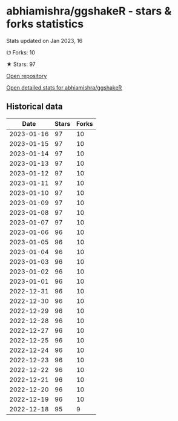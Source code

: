 # abhiamishra/ggshakeR - stars & forks statistics

Stats updated on Jan 2023, 16

☋ Forks: 10

★ Stars: 97

[Open repository](https://github.com/abhiamishra/ggshakeR)

[Open detailed stats for abhiamishra/ggshakeR](https://reviewgithub.com/rep/abhiamishra/ggshakeR)

## Historical data
| Date | Stars | Forks |
|------|-------|-------|
| 2023-01-16 | 97 | 10 | 
| 2023-01-15 | 97 | 10 | 
| 2023-01-14 | 97 | 10 | 
| 2023-01-13 | 97 | 10 | 
| 2023-01-12 | 97 | 10 | 
| 2023-01-11 | 97 | 10 | 
| 2023-01-10 | 97 | 10 | 
| 2023-01-09 | 97 | 10 | 
| 2023-01-08 | 97 | 10 | 
| 2023-01-07 | 97 | 10 | 
| 2023-01-06 | 96 | 10 | 
| 2023-01-05 | 96 | 10 | 
| 2023-01-04 | 96 | 10 | 
| 2023-01-03 | 96 | 10 | 
| 2023-01-02 | 96 | 10 | 
| 2023-01-01 | 96 | 10 | 
| 2022-12-31 | 96 | 10 | 
| 2022-12-30 | 96 | 10 | 
| 2022-12-29 | 96 | 10 | 
| 2022-12-28 | 96 | 10 | 
| 2022-12-27 | 96 | 10 | 
| 2022-12-25 | 96 | 10 | 
| 2022-12-24 | 96 | 10 | 
| 2022-12-23 | 96 | 10 | 
| 2022-12-22 | 96 | 10 | 
| 2022-12-21 | 96 | 10 | 
| 2022-12-20 | 96 | 10 | 
| 2022-12-19 | 96 | 10 | 
| 2022-12-18 | 95 | 9 | 

